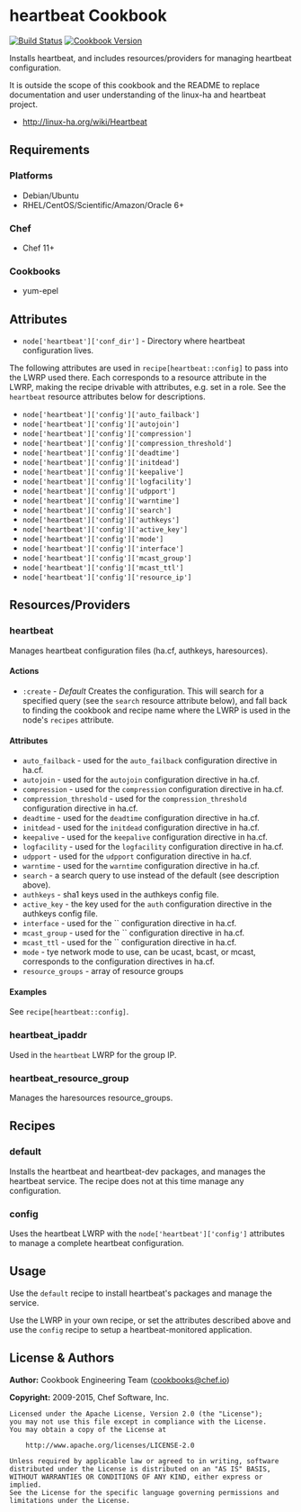# heartbeat Cookbook

[![Build Status](https://travis-ci.org/chef-cookbooks/heartbeat.svg?branch=master)](http://travis-ci.org/chef-cookbooks/heartbeat) [![Cookbook Version](https://img.shields.io/cookbook/v/heartbeat.svg)](https://supermarket.chef.io/cookbooks/heartbeat)

Installs heartbeat, and includes resources/providers for managing heartbeat configuration.

It is outside the scope of this cookbook and the README to replace documentation and user understanding of the linux-ha and heartbeat project.

- <http://linux-ha.org/wiki/Heartbeat>

## Requirements

### Platforms

- Debian/Ubuntu
- RHEL/CentOS/Scientific/Amazon/Oracle 6+

### Chef

- Chef 11+

### Cookbooks

- yum-epel

## Attributes

- `node['heartbeat']['conf_dir']` - Directory where heartbeat configuration lives.

The following attributes are used in `recipe[heartbeat::config]` to pass into the LWRP used there. Each corresponds to a resource attribute in the LWRP, making the recipe drivable with attributes, e.g. set in a role. See the `heartbeat` resource attributes below for descriptions.

- `node['heartbeat']['config']['auto_failback']`
- `node['heartbeat']['config']['autojoin']`
- `node['heartbeat']['config']['compression']`
- `node['heartbeat']['config']['compression_threshold']`
- `node['heartbeat']['config']['deadtime']`
- `node['heartbeat']['config']['initdead']`
- `node['heartbeat']['config']['keepalive']`
- `node['heartbeat']['config']['logfacility']`
- `node['heartbeat']['config']['udpport']`
- `node['heartbeat']['config']['warntime']`
- `node['heartbeat']['config']['search']`
- `node['heartbeat']['config']['authkeys']`
- `node['heartbeat']['config']['active_key']`
- `node['heartbeat']['config']['mode']`
- `node['heartbeat']['config']['interface']`
- `node['heartbeat']['config']['mcast_group']`
- `node['heartbeat']['config']['mcast_ttl']`
- `node['heartbeat']['config']['resource_ip']`

## Resources/Providers

### heartbeat

Manages heartbeat configuration files (ha.cf, authkeys, haresources).

#### Actions

- `:create` - _Default_ Creates the configuration. This will search for a specified query (see the `search` resource attribute below), and fall back to finding the cookbook and recipe name where the LWRP is used in the node's `recipes` attribute.

#### Attributes

- `auto_failback` - used for the `auto_failback` configuration directive in ha.cf.
- `autojoin` - used for the `autojoin` configuration directive in ha.cf.
- `compression` - used for the `compression` configuration directive in ha.cf.
- `compression_threshold` - used for the `compression_threshold` configuration directive in ha.cf.
- `deadtime` - used for the `deadtime` configuration directive in ha.cf.
- `initdead` - used for the `initdead` configuration directive in ha.cf.
- `keepalive` - used for the `keepalive` configuration directive in ha.cf.
- `logfacility` - used for the `logfacility` configuration directive in ha.cf.
- `udpport` - used for the `udpport` configuration directive in ha.cf.
- `warntime` - used for the `warntime` configuration directive in ha.cf.
- `search` - a search query to use instead of the default (see description above).
- `authkeys` - sha1 keys used in the authkeys config file.
- `active_key` - the key used for the `auth` configuration directive in the authkeys config file.
- `interface` - used for the `` configuration directive in ha.cf.
- `mcast_group` - used for the `` configuration directive in ha.cf.
- `mcast_ttl` - used for the `` configuration directive in ha.cf.
- `mode` - tye network mode to use, can be ucast, bcast, or mcast, corresponds to the configuration directives in ha.cf.
- `resource_groups` - array of resource groups

#### Examples

See `recipe[heartbeat::config]`.

### heartbeat_ipaddr

Used in the `heartbeat` LWRP for the group IP.

### heartbeat_resource_group

Manages the haresources resource_groups.

## Recipes

### default

Installs the heartbeat and heartbeat-dev packages, and manages the heartbeat service. The recipe does not at this time manage any configuration.

### config

Uses the heartbeat LWRP with the `node['heartbeat']['config']` attributes to manage a complete heartbeat configuration.

## Usage

Use the `default` recipe to install heartbeat's packages and manage the service.

Use the LWRP in your own recipe, or set the attributes described above and use the `config` recipe to setup a heartbeat-monitored application.

## License & Authors

**Author:** Cookbook Engineering Team ([cookbooks@chef.io](mailto:cookbooks@chef.io))

**Copyright:** 2009-2015, Chef Software, Inc.

```
Licensed under the Apache License, Version 2.0 (the "License");
you may not use this file except in compliance with the License.
You may obtain a copy of the License at

    http://www.apache.org/licenses/LICENSE-2.0

Unless required by applicable law or agreed to in writing, software
distributed under the License is distributed on an "AS IS" BASIS,
WITHOUT WARRANTIES OR CONDITIONS OF ANY KIND, either express or implied.
See the License for the specific language governing permissions and
limitations under the License.
```

